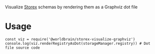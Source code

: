 Visualize [Storex](https://github.com/WorldBrain/storex) schemas by rendering them as a Graphviz dot file

Usage
=====

```
const viz = require('@worldbrain/storex-visualize-graphviz')
console.log(viz.renderRegistryAsDot(storageManager.registry)) # Dot file source code
```
